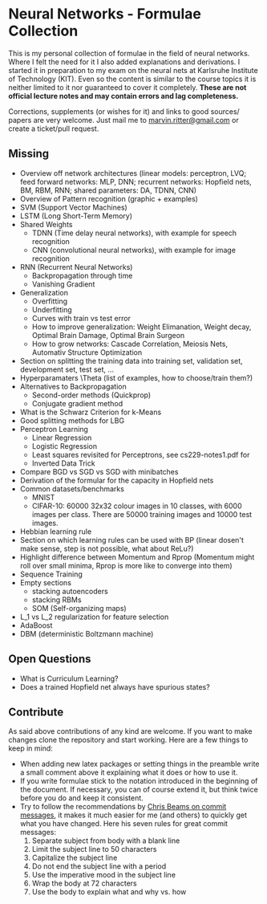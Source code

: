 Neural Networks - Formulae Collection
=====================================

This is my personal collection of formulae in the field of neural networks. Where I felt the need for it I also added explanations and derivations. I started it in preparation to my exam on the neural nets at Karlsruhe Institute of Technology (KIT). Even so the content is similar to the course topics it is neither limited to it nor guaranteed to cover it completely. __These are not official lecture notes and may contain errors and lag completeness.__

Corrections, supplements (or wishes for it) and links to good sources/ papers are very welcome. Just mail me to marvin.ritter@gmail.com or create a ticket/pull request.

Missing
-------
- Overview off network architectures (linear models: perceptron, LVQ; feed forward networks: MLP, DNN; recurrent networks: Hopfield nets, BM, RBM, RNN; shared parameters: DA, TDNN, CNN)
- Overview of Pattern recognition (graphic + examples)
- SVM (Support Vector Machines)
- LSTM (Long Short-Term Memory)
- Shared Weights
	- TDNN (Time delay neural networks), with example for speech recognition
	- CNN (convolutional neural networks), with example for image recognition
- RNN (Recurrent Neural Networks)
	- Backpropagation through time
	- Vanishing Gradient
- Generalization
	- Overfitting
	- Underfitting
	- Curves with train vs test error
	- How to improve generalization: Weight Elimanation, Weight decay, Optimal Brain Damage, Optimal Brain Surgeon
	- How to grow networks: Cascade Correlation, Meiosis Nets, Automativ Structure Optimization
- Section on splitting the training data into training set, validation set, development set, test set, ...
- Hyperparamaters \Theta (list of examples, how to choose/train them?)
- Alternatives to Backpropagation
	- Second-order methods (Quickprop)
	- Conjugate gradient method
- What is the Schwarz Criterion for k-Means
- Good splitting methods for LBG
- Perceptron Learning
	- Linear Regression
	- Logistic Regression
	- Least squares revisited for Perceptrons, see cs229-notes1.pdf for 
	- Inverted Data Trick
- Compare BGD vs SGD vs SGD with minibatches
- Derivation of the formular for the capacity in Hopfield nets
- Common datasets/benchmarks
	- MNIST
	- CIFAR-10: 60000 32x32 colour images in 10 classes, with 6000 images per class. There are 50000 training images and 10000 test images. 
- Hebbian learning rule
- Section on which learning rules can be used with BP (linear dosen't make sense, step is not possible, what about ReLu?)
- Highlight difference between Momentum and Rprop (Momentum might roll over small minima, Rprop is more like to converge into them)
- Sequence Training
- Empty sections
	- stacking autoencoders
	- stacking RBMs
	- SOM (Self-organizing maps)
- L_1 vs L_2 regularization for feature selection
- AdaBoost
- DBM (deterministic Boltzmann machine)

Open Questions
--------------
- What is Curriculum Learning?
- Does a trained Hopfield net always have spurious states?

Contribute
----------
As said above contributions of any kind are welcome. If you want to make changes clone the repository and start working. Here are a few things to keep in mind:
- When adding new latex packages or setting things in the preamble write a small comment above it explaining what it does or how to use it.
- If you write formulae stick to the notation introduced in the beginning of the document. If necessary, you can of course extend it, but think twice before you do and keep it consistent.
- Try to follow the recommendations by [Chris Beams on commit messages](http://chris.beams.io/posts/git-commit/), it makes it much easier for me (and others) to quickly get what you have changed. Here his seven rules for great commit messages:
	1. Separate subject from body with a blank line
	2. Limit the subject line to 50 characters
	3. Capitalize the subject line
	4. Do not end the subject line with a period
	5. Use the imperative mood in the subject line
	6. Wrap the body at 72 characters
	7. Use the body to explain what and why vs. how

